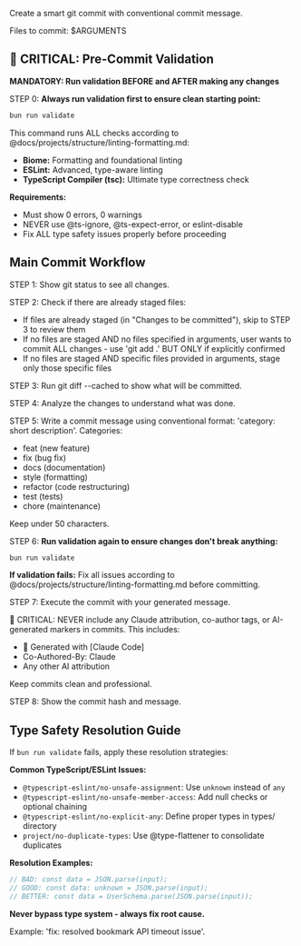 Create a smart git commit with conventional commit message.

Files to commit: $ARGUMENTS

## 🚨 CRITICAL: Pre-Commit Validation

**MANDATORY: Run validation BEFORE and AFTER making any changes**

STEP 0: **Always run validation first to ensure clean starting point:**
```bash
bun run validate
```

This command runs ALL checks according to @docs/projects/structure/linting-formatting.md:

- **Biome:** Formatting and foundational linting
- **ESLint:** Advanced, type-aware linting  
- **TypeScript Compiler (tsc):** Ultimate type correctness check

**Requirements:**

- Must show 0 errors, 0 warnings
- NEVER use @ts-ignore, @ts-expect-error, or eslint-disable
- Fix ALL type safety issues properly before proceeding

## Main Commit Workflow

STEP 1: Show git status to see all changes.

STEP 2: Check if there are already staged files:

- If files are already staged (in "Changes to be committed"), skip to STEP 3 to review them
- If no files are staged AND no files specified in arguments, user wants to commit ALL changes - use 'git add .' BUT ONLY if explicitly confirmed
- If no files are staged AND specific files provided in arguments, stage only those specific files

STEP 3: Run git diff --cached to show what will be committed.

STEP 4: Analyze the changes to understand what was done.

STEP 5: Write a commit message using conventional format: 'category: short description'.
Categories:

- feat (new feature)
- fix (bug fix)
- docs (documentation)
- style (formatting)
- refactor (code restructuring)
- test (tests)
- chore (maintenance)

Keep under 50 characters.

STEP 6: **Run validation again to ensure changes don't break anything:**
```bash
bun run validate
```

**If validation fails:** Fix all issues according to @docs/projects/structure/linting-formatting.md before committing.

STEP 7: Execute the commit with your generated message.

🚨 CRITICAL: NEVER include any Claude attribution, co-author tags, or AI-generated markers in commits. This includes:

- 🤖 Generated with [Claude Code]
- Co-Authored-By: Claude
- Any other AI attribution

Keep commits clean and professional.

STEP 8: Show the commit hash and message.

## Type Safety Resolution Guide

If `bun run validate` fails, apply these resolution strategies:

**Common TypeScript/ESLint Issues:**

- `@typescript-eslint/no-unsafe-assignment`: Use `unknown` instead of `any`
- `@typescript-eslint/no-unsafe-member-access`: Add null checks or optional chaining
- `@typescript-eslint/no-explicit-any`: Define proper types in types/ directory
- `project/no-duplicate-types`: Use @type-flattener to consolidate duplicates

**Resolution Examples:**
```typescript
// BAD: const data = JSON.parse(input);
// GOOD: const data: unknown = JSON.parse(input);
// BETTER: const data = UserSchema.parse(JSON.parse(input));
```

**Never bypass type system - always fix root cause.**

Example: 'fix: resolved bookmark API timeout issue'.
